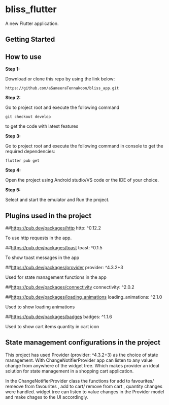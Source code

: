 # bliss_flutter

A new Flutter application.

## Getting Started

## How to use

**Step 1:**

Download or clone this repo by using the link below:

```
https://github.com/aSameeraTennakoon/bliss_app.git
```

**Step 2:**

Go to project root and execute the following command

```
git checkout develop
```
to get the code with latest features

**Step 3:**

Go to project root and execute the following command in console to get the required dependencies:

```
flutter pub get
```
**Step 4:**

Open the project using Android studio/VS code or the IDE of your choice.

**Step 5:**

Select and start the emulator and Run the project.


## Plugins used in the project

##https://pub.dev/packages/http
  http: ^0.12.2

  To use http requests in the app.

##https://pub.dev/packages/toast
  toast: ^0.1.5

  To show toast messages in the app

##https://pub.dev/packages/provider
  provider: ^4.3.2+3

  Used for state management functions in the app

##https://pub.dev/packages/connectivity
  connectivity: ^2.0.2

##https://pub.dev/packages/loading_animations
  loading_animations: ^2.1.0

  Used to show loading animations

##https://pub.dev/packages/badges
  badges: ^1.1.6

  Used to show cart items quantity in cart icon


## State management configurations in the project

This project has used Provider (provider: ^4.3.2+3) as the choice of state management.
With ChangeNotifierProvider app can listen to any value change from anywhere of the widget tree. Which makes provider an ideal solution for state management in a shopping cart application.

In the ChangeNotifierProvider class the functions for add to favourites/ remeove from favourites , add to cart/ remove from cart , quantity changes were handled.
widget tree can listen to value changes in the Provider model and make chages to the UI accordingly.